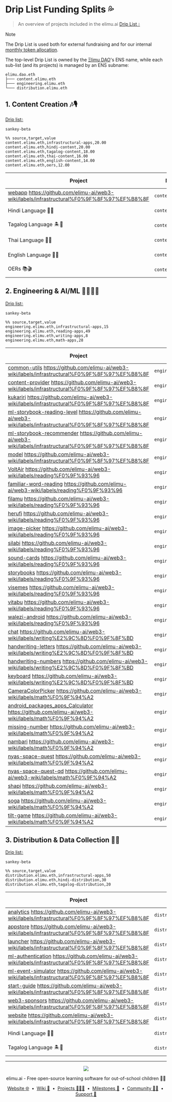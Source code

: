 # Drip List Funding Splits 💦

> An overview of projects included in the elimu.ai [Drip List 💧](https://www.drips.network/app/drip-lists/41305178594442616889778610143373288091511468151140966646158126636698)

> [!NOTE]
> The Drip List is used both for external fundraising and for our internal [monthly token allocation](https://github.com/elimu-ai/web3-wiki/blob/main/TOKENOMICS.md#monthly-token-allocation).

The top-level Drip List is owned by the [Ξlimu DAO](https://github.com/elimu-ai/web3-wiki/blob/main/README.md#dao)'s ENS name, while each sub-list (and its projects) is managed by an ENS subname:
```
elimu.dao.eth
├─── content.elimu.eth
├─── engineering.elimu.eth
└─── distribution.elimu.eth
```

<a name="content"></a>

## 1. Content Creation 🎶🎙️

[Drip list💧](https://www.drips.network/app/drip-lists/44233954899343831995062217275215737681377860849646413826815741964161)

```mermaid
sankey-beta

%% source,target,value
content.elimu.eth,infrastructural-apps,20.00
content.elimu.eth,hindi-content,20.00
content.elimu.eth,tagalog-content,18.00
content.elimu.eth,thai-content,16.00
content.elimu.eth,english-content,14.00
content.elimu.eth,oers,12.00
```

| Project | Manager | Funding Split CSV | Drips URL |
| --- | --- | --- | --- |
| [webapp](https://github.com/elimu-ai/webapp) https://github.com/elimu-ai/web3-wiki/labels/infrastructural%F0%9F%8F%97%EF%B8%8F | `content.elimu.eth` | [`FUNDING_SPLITS.csv`](./funding-splits-content/github_webapp/FUNDING_SPLITS.csv) | [Project](https://www.drips.network/app/projects/github/elimu-ai/webapp) |
| Hindi Language 🏏🐯 | `content.elimu.eth` | [`FUNDING_SPLITS.csv`](./funding-splits-content/lang-HIN/FUNDING_SPLITS.csv) | [Drip List](https://www.drips.network/app/drip-lists/44233954899343831995062217275215737681377860849646413826815741964160) |
| Tagalog Language 🏝️🦎 | `content.elimu.eth` | [`FUNDING_SPLITS.csv`](./funding-splits-content/lang-TGL/FUNDING_SPLITS.csv) | [Drip List](https://www.drips.network/app/drip-lists/44233954899343831995062217275215737681377860849646413826815741964163) |
| Thai Language 🥭🐘 | `content.elimu.eth` | [`FUNDING_SPLITS.csv`](./funding-splits-content/lang-THA/FUNDING_SPLITS.csv) | [Drip List](https://www.drips.network/app/drip-lists/44233954899343831995062217275215737681377860849641030872883728374792) |
| English Language 🍔🏈 | `content.elimu.eth` | [`FUNDING_SPLITS.csv`](./funding-splits-content/lang-ENG/FUNDING_SPLITS.csv) | [Drip List](https://www.drips.network/app/drip-lists/44233954899343831995062217275215737681377860849646413826815741964162) |
| OERs 📚🎬 | `content.elimu.eth` |  | [Drip List](https://www.drips.network/app/drip-lists/44233954899343831995062217275215737681377860849646413826815741964165) |

<a name="engineering"></a>

## 2. Engineering & AI/ML 👩🏽‍💻📱

[Drip list💧](https://www.drips.network/app/drip-lists/41305178594442616889778610143373288091511468151140966646158126636699)

```mermaid
sankey-beta

%% source,target,value
engineering.elimu.eth,infrastructural-apps,15
engineering.elimu.eth,reading-apps,49
engineering.elimu.eth,writing-apps,8
engineering.elimu.eth,math-apps,28
```

| Project | Manager | Funding Split CSV | Drips URL |
| --- | --- | --- | --- |
| [common-utils](https://github.com/elimu-ai/common-utils) https://github.com/elimu-ai/web3-wiki/labels/infrastructural%F0%9F%8F%97%EF%B8%8F | `engineering.elimu.eth` | [`FUNDING_SPLITS.csv`](./funding-splits-engineering/github_common-utils/FUNDING_SPLITS.csv) | [Project](https://www.drips.network/app/projects/github/elimu-ai/common-utils) |
| [content-provider](https://github.com/elimu-ai/content-provider) https://github.com/elimu-ai/web3-wiki/labels/infrastructural%F0%9F%8F%97%EF%B8%8F | `engineering.elimu.eth` | [`FUNDING_SPLITS.csv`](./funding-splits-engineering/github_content-provider/FUNDING_SPLITS.csv) | [Project](https://www.drips.network/app/projects/github/elimu-ai/content-provider) |
| [kukariri](https://github.com/elimu-ai/kukariri) https://github.com/elimu-ai/web3-wiki/labels/infrastructural%F0%9F%8F%97%EF%B8%8F | `engineering.elimu.eth` | [`FUNDING_SPLITS.csv`](./funding-splits-engineering/github_kukariri/FUNDING_SPLITS.csv) | [Project](https://www.drips.network/app/projects/github/elimu-ai/kukariri) |
| [ml-storybook-reading-level](https://github.com/elimu-ai/ml-storybook-reading-level) https://github.com/elimu-ai/web3-wiki/labels/infrastructural%F0%9F%8F%97%EF%B8%8F | `engineering.elimu.eth` | [`FUNDING_SPLITS.csv`](./funding-splits-engineering/github_ml-storybook-reading-level/FUNDING_SPLITS.csv) | [Project](https://www.drips.network/app/projects/github/elimu-ai/ml-storybook-reading-level) |
| [ml-storybook-recommender](https://github.com/elimu-ai/ml-storybook-recommender) https://github.com/elimu-ai/web3-wiki/labels/infrastructural%F0%9F%8F%97%EF%B8%8F | `engineering.elimu.eth` | [`FUNDING_SPLITS.csv`](./funding-splits-engineering/github_ml-storybook-recommender/FUNDING_SPLITS.csv) | [Project](https://www.drips.network/app/projects/github/elimu-ai/ml-storybook-recommender) |
| [model](https://github.com/elimu-ai/model) https://github.com/elimu-ai/web3-wiki/labels/infrastructural%F0%9F%8F%97%EF%B8%8F | `engineering.elimu.eth` | [`FUNDING_SPLITS.csv`](./funding-splits-engineering/github_model/FUNDING_SPLITS.csv) | [Project](https://www.drips.network/app/projects/github/elimu-ai/model) |
| [VoltAir](https://github.com/elimu-ai/VoltAir) https://github.com/elimu-ai/web3-wiki/labels/reading%F0%9F%93%96 | `engineering.elimu.eth` | [`FUNDING_SPLITS.csv`](./funding-splits-engineering/github_VoltAir/FUNDING_SPLITS.csv) | [Project](https://www.drips.network/app/projects/github/elimu-ai/VoltAir) |
| [familiar-word-reading](https://github.com/elimu-ai/familiar-word-reading) https://github.com/elimu-ai/web3-wiki/labels/reading%F0%9F%93%96 | `engineering.elimu.eth` | [`FUNDING_SPLITS.csv`](./funding-splits-engineering/github_familiar-word-reading/FUNDING_SPLITS.csv) | [Project](https://www.drips.network/app/projects/github/elimu-ai/familiar-word-reading) |
| [filamu](https://github.com/elimu-ai/filamu) https://github.com/elimu-ai/web3-wiki/labels/reading%F0%9F%93%96 | `engineering.elimu.eth` | [`FUNDING_SPLITS.csv`](./funding-splits-engineering/github_filamu/FUNDING_SPLITS.csv) | [Project](https://www.drips.network/app/projects/github/elimu-ai/filamu) |
| [herufi](https://github.com/elimu-ai/herufi) https://github.com/elimu-ai/web3-wiki/labels/reading%F0%9F%93%96 | `engineering.elimu.eth` | [`FUNDING_SPLITS.csv`](./funding-splits-engineering/github_herufi/FUNDING_SPLITS.csv) | [Project](https://www.drips.network/app/projects/github/elimu-ai/herufi) |
| [image-picker](https://github.com/elimu-ai/image-picker) https://github.com/elimu-ai/web3-wiki/labels/reading%F0%9F%93%96 | `engineering.elimu.eth` | [`FUNDING_SPLITS.csv`](./funding-splits-engineering/github_image-picker/FUNDING_SPLITS.csv) | [Project](https://www.drips.network/app/projects/github/elimu-ai/image-picker) |
| [silabi](https://github.com/elimu-ai/silabi) https://github.com/elimu-ai/web3-wiki/labels/reading%F0%9F%93%96 | `engineering.elimu.eth` |  | [Project](https://www.drips.network/app/projects/github/elimu-ai/silabi) |
| [sound-cards](https://github.com/elimu-ai/sound-cards) https://github.com/elimu-ai/web3-wiki/labels/reading%F0%9F%93%96 | `engineering.elimu.eth` | [`FUNDING_SPLITS.csv`](./funding-splits-engineering/github_sound-cards/FUNDING_SPLITS.csv) | [Project](https://www.drips.network/app/projects/github/elimu-ai/sound-cards) |
| [storybooks](https://github.com/elimu-ai/storybooks) https://github.com/elimu-ai/web3-wiki/labels/reading%F0%9F%93%96 | `engineering.elimu.eth` |  | [Project](https://www.drips.network/app/projects/github/elimu-ai/storybooks) |
| [visemes](https://github.com/elimu-ai/visemes) https://github.com/elimu-ai/web3-wiki/labels/reading%F0%9F%93%96 | `engineering.elimu.eth` |  | [Project](https://www.drips.network/app/projects/github/elimu-ai/visemes) |
| [vitabu](https://github.com/elimu-ai/vitabu) https://github.com/elimu-ai/web3-wiki/labels/reading%F0%9F%93%96 | `engineering.elimu.eth` | [`FUNDING_SPLITS.csv`](./funding-splits-engineering/github_vitabu/FUNDING_SPLITS.csv) | [Project](https://www.drips.network/app/projects/github/elimu-ai/vitabu) |
| [walezi-android](https://github.com/elimu-ai/walezi-android) https://github.com/elimu-ai/web3-wiki/labels/reading%F0%9F%93%96 | `engineering.elimu.eth` |  | [Project](https://www.drips.network/app/projects/github/elimu-ai/walezi-android) |
| [chat](https://github.com/elimu-ai/chat) https://github.com/elimu-ai/web3-wiki/labels/writing%E2%9C%8D%F0%9F%8F%BD | `engineering.elimu.eth` | [`FUNDING_SPLITS.csv`](./funding-splits-engineering/github_chat/FUNDING_SPLITS.csv) | [Project](https://www.drips.network/app/projects/github/elimu-ai/chat) |
| [handwriting-letters](https://github.com/elimu-ai/handwriting-letters) https://github.com/elimu-ai/web3-wiki/labels/writing%E2%9C%8D%F0%9F%8F%BD | `engineering.elimu.eth` |  | [Project](https://www.drips.network/app/projects/github/elimu-ai/handwriting-letters) |
| [handwriting-numbers](https://github.com/elimu-ai/handwriting-numbers) https://github.com/elimu-ai/web3-wiki/labels/writing%E2%9C%8D%F0%9F%8F%BD | `engineering.elimu.eth` |  | [Project](https://www.drips.network/app/projects/github/elimu-ai/handwriting-numbers) |
| [keyboard](https://github.com/elimu-ai/keyboard) https://github.com/elimu-ai/web3-wiki/labels/writing%E2%9C%8D%F0%9F%8F%BD | `engineering.elimu.eth` | [`FUNDING_SPLITS.csv`](./funding-splits-engineering/github_keyboard/FUNDING_SPLITS.csv) | [Project](https://www.drips.network/app/projects/github/elimu-ai/keyboard) |
| [CameraColorPicker](https://github.com/elimu-ai/CameraColorPicker) https://github.com/elimu-ai/web3-wiki/labels/math%F0%9F%94%A2 | `engineering.elimu.eth` |  | [Project](https://www.drips.network/app/projects/github/elimu-ai/CameraColorPicker) |
| [android_packages_apps_Calculator](https://github.com/elimu-ai/android_packages_apps_Calculator) https://github.com/elimu-ai/web3-wiki/labels/math%F0%9F%94%A2 | `engineering.elimu.eth` |  | [Project](https://www.drips.network/app/projects/github/elimu-ai/android_packages_apps_Calculator) |
| [missing-number](https://github.com/elimu-ai/missing-number) https://github.com/elimu-ai/web3-wiki/labels/math%F0%9F%94%A2 | `engineering.elimu.eth` |  | [Project](https://www.drips.network/app/projects/github/elimu-ai/missing-number) |
| [nambari](https://github.com/elimu-ai/nambari) https://github.com/elimu-ai/web3-wiki/labels/math%F0%9F%94%A2 | `engineering.elimu.eth` |  | [Project](https://www.drips.network/app/projects/github/elimu-ai/nambari) |
| [nyas-space-quest](https://github.com/elimu-ai/nyas-space-quest) https://github.com/elimu-ai/web3-wiki/labels/math%F0%9F%94%A2 | `engineering.elimu.eth` | [`FUNDING_SPLITS.csv`](./funding-splits-engineering/github_nyas-space-quest/FUNDING_SPLITS.csv) | [Project](https://www.drips.network/app/projects/github/elimu-ai/nyas-space-quest) |
| [nyas-space-quest-qd](https://github.com/elimu-ai/nyas-space-quest-qd) https://github.com/elimu-ai/web3-wiki/labels/math%F0%9F%94%A2 | `engineering.elimu.eth` | [`FUNDING_SPLITS.csv`](./funding-splits-engineering/github_nyas-space-quest-qd/FUNDING_SPLITS.csv) | [Project](https://www.drips.network/app/projects/github/elimu-ai/nyas-space-quest-qd) |
| [shapi](https://github.com/elimu-ai/shapi) https://github.com/elimu-ai/web3-wiki/labels/math%F0%9F%94%A2 | `engineering.elimu.eth` |  | [Project](https://www.drips.network/app/projects/github/elimu-ai/shapi) |
| [soga](https://github.com/elimu-ai/soga) https://github.com/elimu-ai/web3-wiki/labels/math%F0%9F%94%A2 | `engineering.elimu.eth` | [`FUNDING_SPLITS.csv`](./funding-splits-engineering/github_soga/FUNDING_SPLITS.csv) | [Project](https://www.drips.network/app/projects/github/elimu-ai/soga) |
| [tilt-game](https://github.com/elimu-ai/tilt-game) https://github.com/elimu-ai/web3-wiki/labels/math%F0%9F%94%A2 | `engineering.elimu.eth` |  | [Project](https://www.drips.network/app/projects/github/elimu-ai/tilt-game) |

<a name="distribution"></a>

## 3. Distribution & Data Collection 🛵💨

[Drip list💧](https://www.drips.network/app/drip-lists/31191755684409194768993126690116100972451994534322097113232155071146)

```mermaid
sankey-beta

%% source,target,value
distribution.elimu.eth,infrastructural-apps,50
distribution.elimu.eth,hindi-distribution,30
distribution.elimu.eth,tagalog-distribution,20
```

| Project | Manager | Funding Split CSV | Drips URL |
| --- | --- | --- | --- |
| [analytics](https://github.com/elimu-ai/analytics) https://github.com/elimu-ai/web3-wiki/labels/infrastructural%F0%9F%8F%97%EF%B8%8F | `distribution.elimu.eth` | [`FUNDING_SPLITS.csv`](./funding-splits-distribution/github_analytics/FUNDING_SPLITS.csv) | [Project](https://www.drips.network/app/projects/github/elimu-ai/analytics) |
| [appstore](https://github.com/elimu-ai/appstore) https://github.com/elimu-ai/web3-wiki/labels/infrastructural%F0%9F%8F%97%EF%B8%8F | `distribution.elimu.eth` | [`FUNDING_SPLITS.csv`](./funding-splits-distribution/github_appstore/FUNDING_SPLITS.csv) | [Project](https://www.drips.network/app/projects/github/elimu-ai/appstore) |
| [launcher](https://github.com/elimu-ai/launcher) https://github.com/elimu-ai/web3-wiki/labels/infrastructural%F0%9F%8F%97%EF%B8%8F | `distribution.elimu.eth` | [`FUNDING_SPLITS.csv`](./funding-splits-distribution/github_launcher/FUNDING_SPLITS.csv) | [Project](https://www.drips.network/app/projects/github/elimu-ai/launcher) |
| [ml-authentication](https://github.com/elimu-ai/ml-authentication) https://github.com/elimu-ai/web3-wiki/labels/infrastructural%F0%9F%8F%97%EF%B8%8F | `distribution.elimu.eth` | [`FUNDING_SPLITS.csv`](./funding-splits-distribution/github_ml-authentication/FUNDING_SPLITS.csv) | [Project](https://www.drips.network/app/projects/github/elimu-ai/ml-authentication) |
| [ml-event-simulator](https://github.com/elimu-ai/ml-event-simulator) https://github.com/elimu-ai/web3-wiki/labels/infrastructural%F0%9F%8F%97%EF%B8%8F | `distribution.elimu.eth` | [`FUNDING_SPLITS.csv`](./funding-splits-distribution/github_ml-event-simulator/FUNDING_SPLITS.csv) | [Project](https://www.drips.network/app/projects/github/elimu-ai/ml-event-simulator) |
| [start-guide](https://github.com/elimu-ai/start-guide) https://github.com/elimu-ai/web3-wiki/labels/infrastructural%F0%9F%8F%97%EF%B8%8F | `distribution.elimu.eth` | [`FUNDING_SPLITS.csv`](./funding-splits-distribution/github_start-guide/FUNDING_SPLITS.csv) | [Project](https://www.drips.network/app/projects/github/elimu-ai/start-guide) |
| [web3-sponsors](https://github.com/elimu-ai/web3-sponsors) https://github.com/elimu-ai/web3-wiki/labels/infrastructural%F0%9F%8F%97%EF%B8%8F | `distribution.elimu.eth` | [`FUNDING_SPLITS.csv`](./funding-splits-distribution/github_web3-sponsors/FUNDING_SPLITS.csv) | [Project](https://www.drips.network/app/projects/github/elimu-ai/web3-sponsors) |
| [website](https://github.com/elimu-ai/website) https://github.com/elimu-ai/web3-wiki/labels/infrastructural%F0%9F%8F%97%EF%B8%8F | `distribution.elimu.eth` | [`FUNDING_SPLITS.csv`](./funding-splits-distribution/github_website/FUNDING_SPLITS.csv) | [Project](https://www.drips.network/app/projects/github/elimu-ai/website) |
| Hindi Language 🏏🐯 | `distribution.elimu.eth` | [`FUNDING_SPLITS.csv`](./funding-splits-distribution/lang-HIN/FUNDING_SPLITS.csv) | [Drip List](https://www.drips.network/app/drip-lists/31191755684409194768993126690116100972451994534322097113232155071147) |
| Tagalog Language 🏝️🦎 | `distribution.elimu.eth` | [`FUNDING_SPLITS.csv`](./funding-splits-distribution/lang-TGL/FUNDING_SPLITS.csv) | [Drip List](https://www.drips.network/app/drip-lists/31191755684409194768993126690116100972451994534322097113232155071144) |

---

<p align="center">
  <img src="https://github.com/elimu-ai/webapp/blob/main/src/main/webapp/static/img/logo-text-256x78.png" />
</p>
<p align="center">
  elimu.ai - Free open-source learning software for out-of-school children 🚀✨
</p>
<p align="center">
  <a href="https://elimu.ai">Website 🌐</a>
  &nbsp;•&nbsp;
  <a href="https://github.com/elimu-ai/wiki#readme">Wiki 📃</a>
  &nbsp;•&nbsp;
  <a href="https://github.com/orgs/elimu-ai/projects?query=is%3Aopen">Projects 👩🏽‍💻</a>
  &nbsp;•&nbsp;
  <a href="https://github.com/elimu-ai/wiki/milestones">Milestones 🎯</a>
  &nbsp;•&nbsp;
  <a href="https://github.com/elimu-ai/wiki#open-source-community">Community 👋🏽</a>
  &nbsp;•&nbsp;
  <a href="https://www.drips.network/app/drip-lists/41305178594442616889778610143373288091511468151140966646158126636698">Support 💜</a>
</p>
